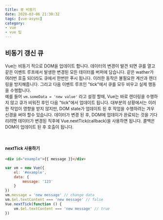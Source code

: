 ```yaml
---
title: 뷰 비동기
date: 2020-03-06 21:30:32
tags: [vue-async]
category: 
- vue
- vue 팁
---
```


## 비동기 갱신 큐
Vue는 비동기 적으로 DOM을 업데이트 합니다. 데이터의 변경이 발견 되면 큐를 열고 같은 이벤트 루프에서 발생한 변경된 모든 데이터를 버퍼에 담습니다. 같은 wather가 여러번 호출 되더라도 큐에서 한번만 푸시 됩니다. 이러한 동작은 불필요한 계산과 렌더링을 방지해줍니다. 그리고 다음 이벤트 루프인 "tick"에서 큐를 모두 비우고 실제 행동을 수행합니다.
<br>
예를 들어 `vm.someData = 'new value'` 라고 설정 할때, Vue는 바로 렌더링을 수행하지 않고 큐가 비워진 후인 다음 "tick"에서 업데이트 됩니다. 대부분의 상황에서는 이러한 작업이 영향을 받지 않지만, DOM state가 업데이트 된 후 작업을 수행하려는 겨우 신경을 써야 할수 있습니다. 데이터가 변경 된 후, DOM에 업데이가 완료되는 것을 기다리려면 데이터가 변경된 직후에 Vue.nextTick(callback)을 사용하면 됩니다. 콜백은 DOM이 업데이트 된 후 호출이 됩니다. 

<br>

#### nextTick 사용하기 

```html
<div id="example">{{ message }}</div>
```

```js
var vm = new Vue({
    el: '#example',
    data: {
        message: '123'
    }
})
vm.message = 'new message' // change data
vm.$el.textContent === 'new message' // false
Vue.nextTick(function () {
    vm.$el.textContent === 'new message' // true
})
```